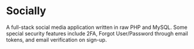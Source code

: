 # Socially
A full-stack social media application written in raw PHP and MySQL.  Some special security features include 2FA, Forgot User/Password through email tokens, and email verification on sign-up.
